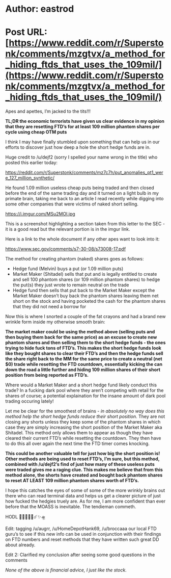 # Author: eastrod
# Post URL: [https://www.reddit.com/r/Superstonk/comments/mzgtvx/a_method_for_hiding_ftds_that_uses_the_109mil/](https://www.reddit.com/r/Superstonk/comments/mzgtvx/a_method_for_hiding_ftds_that_uses_the_109mil/)


Apes and apettes, I’m jacked to the tits!!!

**TL;DR the economic terrorists have given us clear evidence in my opinion that they are resetting FTD’s for at least 109 million phantom shares per cycle using cheap OTM puts**

I think I may have finally stumbled upon something that can help us in our efforts to discover just how deep a hole the short hedge funds are in. 

Huge credit to /u/dejf2 (sorry I spelled your name wrong in the title) who posted this earlier today: 

https://reddit.com/r/Superstonk/comments/mz7c7h/put_anomalies_pt1_were_127_million_synthetic/

He found 1.09 million useless cheap puts being traded and then closed before the end of the same trading day and it turned on a light bulb in my primate brain, taking me back to an article I read recently while digging into some other companies that were victims of naked short selling.

https://i.imgur.com/MSu2MOl.jpg

This is a screenshot highlighting a section taken from this letter to the SEC - it is a good read but the relevant portion is in the imgur link.

Here is a link to the whole document if any other apes want to look into it:

https://www.sec.gov/comments/s7-30-08/s73008-17.pdf

The method for creating phantom (naked) shares goes as follows:

-	Hedge fund (Melvin) buys a put (or 1.09 million puts)
-	Market Maker (Shitadel) sells that put and is legally entitled to create and sell 100 phantom shares (or 109 million phantom shares) to hedge the put(s) they just wrote to remain neutral on the trade
-	Hedge fund then sells that put back to the Market Maker except the Market Maker doesn’t buy back the phantom shares leaving them net short on the stock and having pocketed the cash for the phantom shares that they did not need a borrow for

Now this is where I snorted a couple of the fat crayons and had a brand new wrinkle form inside my otherwise smooth brain:

**The market maker could be using the method above (selling puts and then buying them back for the same price) as an excuse to create new phantom shares and then selling them to the short hedge funds - the ones trying to hide fuck tons of FTD’s. This makes the short hedge funds look like they bought shares to clear their FTD’s and then the hedge funds sell the share right back to the MM for the same price to create a neutral (net $0) trade while resetting the FTD countdown, essentially kicking the can down the road a little further and hiding 109 million shares of their short position from being reported as FTD’s.**

Where would a Market Maker and a short hedge fund likely conduct this trade? In a fucking dark pool where they aren’t competing with retail for the shares of course; a potential explaination for the insane amount of dark pool trading occuring lately!

Let me be clear for the smoothest of brains - *in absolutely no way does this method help the short hedge funds reduce their short position.* They are not closing any shorts unless they keep some of the phantom shares in which case they are simply increasing the short position of the Market Maker aka Shitadel. This method only allows them to appear as though they have cleared their current FTD’s while resetting the countdown. They then have to do this all over again the next time the FTD timer comes knocking. 

**This could be another valuable tell for just how big the short position is! Other methods are being used to reset FTD’s, I’m sure, but this method, combined with /u/dejf2’s find of just how many of these useless puts were traded gives me a raging clue. This makes me believe that from this method alone, the shorts have created and bought back phantom shares to reset AT LEAST 109 million phantom shares worth of FTD’s.**

I hope this catches the eyes of some of some of the more wrinkly brains out there who can read terminal data and helps us get a clearer picture of just how fucked the hedgies truely are. As for me, I am more confident than ever before that the MOASS is inevitable. The tendieman commeth. 

HODL 💎🙌🦍🚀🌝☄️✨🛸

Edit: tagging /u/augrr, /u/HomeDepotHank69, /u/broccaaa our local FTD guru’s to see if this new info can be used in conjunction with their findings on FTD numbers and reset methods that they have written such great DD about already. 

Edit 2: Clarified my conclusion after seeing some good questions in the comments

*None of the above is financial advice, I just like the stock.*